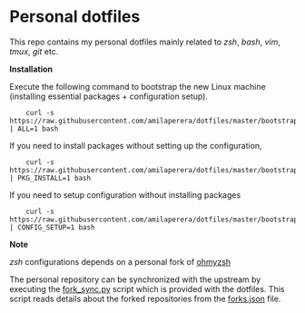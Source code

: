 Personal dotfiles
=================

This repo contains my personal dotfiles mainly related to _zsh_, _bash_, _vim_, _tmux_, _git_ etc.


**Installation**

Execute the following command to bootstrap the new Linux machine (installing essential packages + configuration setup).

        curl -s https://raw.githubusercontent.com/amilaperera/dotfiles/master/bootstrap.sh | ALL=1 bash

If you need to install packages without setting up the configuration,

        curl -s https://raw.githubusercontent.com/amilaperera/dotfiles/master/bootstrap.sh | PKG_INSTALL=1 bash

If you need to setup configuration without installing packages

        curl -s https://raw.githubusercontent.com/amilaperera/dotfiles/master/bootstrap.sh | CONFIG_SETUP=1 bash

**Note**

_zsh_ configurations depends on a personal fork of [ohmyzsh](https://github.com/amilaperera/ohmyzsh)

The personal repository can be synchronized with the upstream by executing the
[fork_sync.py](https://github.com/amilaperera/dotfiles/blob/master/scripts/fork_sync.py) script which is provided with the dotfiles.
This script reads details about the forked repositories from the
[forks.json](https://github.com/amilaperera/dotfiles/blob/master/scripts/forks.json) file.

